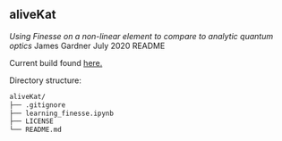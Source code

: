 ## aliveKat
*Using Finesse on a non-linear element to compare to analytic quantum optics*
James Gardner
July 2020
README

Current build found [here.](https://github.com/daccordeon/aliveKat)

Directory structure:
```bash
aliveKat/
├── .gitignore
├── learning_finesse.ipynb
├── LICENSE
└── README.md
```

